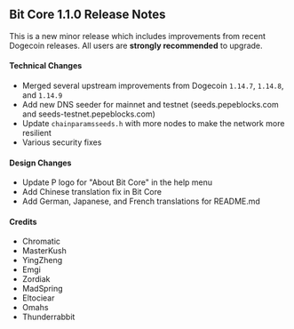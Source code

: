 ## Bit Core 1.1.0 Release Notes

This is a new minor release which includes improvements from recent Dogecoin releases. All users are **strongly recommended** to upgrade.

#### Technical Changes

* Merged several upstream improvements from Dogecoin `1.14.7`, `1.14.8`, and `1.14.9`
* Add new DNS seeder for mainnet and testnet (seeds.pepeblocks.com and seeds-testnet.pepeblocks.com)
* Update `chainparamsseeds.h` with more nodes to make the network more resilient
* Various security fixes

#### Design Changes

* Update P logo for "About Bit Core" in the help menu
* Add Chinese translation fix in Bit Core
* Add German, Japanese, and French translations for README.md

#### Credits

* Chromatic
* MasterKush
* YingZheng
* Emgi
* Zordiak
* MadSpring
* Eltociear
* Omahs
* Thunderrabbit